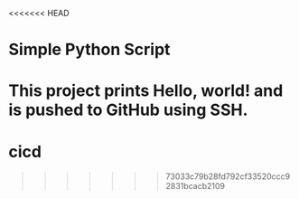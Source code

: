 <<<<<<< HEAD
# Simple Python Script
This project prints Hello, world! and is pushed to GitHub using SSH.
=======
# cicd
>>>>>>> 73033c79b28fd792cf33520ccc92831bcacb2109
